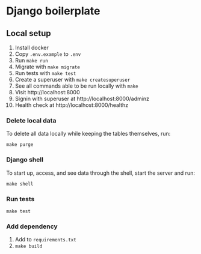 # Django boilerplate

## Local setup

1. Install docker
2. Copy `.env.example` to `.env`
3. Run `make run`
4. Migrate with `make migrate`
5. Run tests with `make test`
6. Create a superuser with `make createsuperuser`
7. See all commands able to be run locally with `make`
8. Visit http://localhost:8000
9. Signin with superuser at http://localhost:8000/adminz
10. Health check at http://localhost:8000/healthz

### Delete local data

To delete all data locally while keeping the tables themselves, run:

```shell
make purge
```

### Django shell

To start up, access, and see data through the shell, start the server and run:

```shell
make shell
```

### Run tests

```shell
make test
```

### Add dependency

1. Add to `requirements.txt`
2. `make build`
